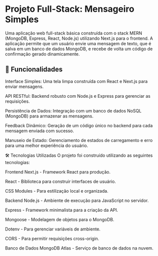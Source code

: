 # Projeto Full-Stack: Mensageiro Simples


Uma aplicação web full-stack básica construída com o stack MERN (MongoDB, Express, React, Node.js) utilizando Next.js para o frontend. A aplicação permite que um usuário envie uma mensagem de texto, que é salva em um banco de dados MongoDB, e recebe de volta um código de confirmação gerado dinamicamente.



## 🚀 Funcionalidades
Interface Simples: Uma tela limpa construída com React e Next.js para enviar mensagens.

API RESTful: Backend robusto com Node.js e Express para gerenciar as requisições.

Persistência de Dados: Integração com um banco de dados NoSQL (MongoDB) para armazenar as mensagens.

Feedback Dinâmico: Geração de um código único no backend para cada mensagem enviada com sucesso.

Manuseio de Estado: Gerenciamento de estados de carregamento e erro para uma melhor experiência do usuário.

🛠️ Tecnologias Utilizadas
O projeto foi construído utilizando as seguintes tecnologias:

Frontend
Next.js - Framework React para produção.

React - Biblioteca para construir interfaces de usuário.

CSS Modules - Para estilização local e organizada.

Backend
Node.js - Ambiente de execução para JavaScript no servidor.

Express - Framework minimalista para a criação da API.

Mongoose - Modelagem de objetos para o MongoDB.

Dotenv - Para gerenciar variáveis de ambiente.

CORS - Para permitir requisições cross-origin.

Banco de Dados
MongoDB Atlas - Serviço de banco de dados na nuvem.

